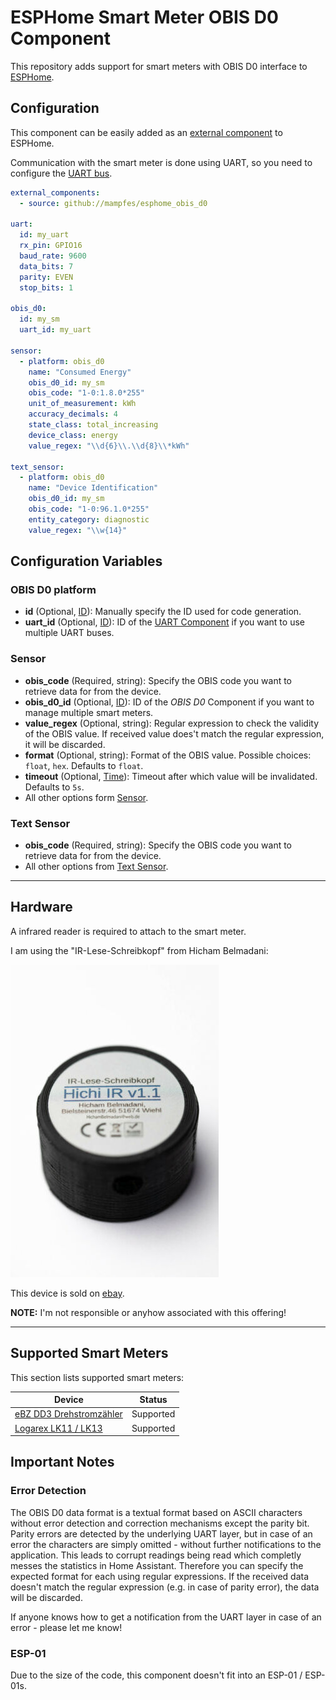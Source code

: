 # ESPHome Smart Meter OBIS D0 Component

This repository adds support for smart meters with OBIS D0 interface to [ESPHome](https://esphome.io).

## Configuration

This component can be easily added as an [external component](https://esphome.io/components/external_components.html) to ESPHome.

Communication with the smart meter is done using UART, so you need to configure the [UART bus](https://esphome.io/components/uart.html#uart).

```yaml
external_components:
  - source: github://mampfes/esphome_obis_d0

uart:
  id: my_uart
  rx_pin: GPIO16
  baud_rate: 9600
  data_bits: 7
  parity: EVEN
  stop_bits: 1

obis_d0:
  id: my_sm
  uart_id: my_uart

sensor:
  - platform: obis_d0
    name: "Consumed Energy"
    obis_d0_id: my_sm
    obis_code: "1-0:1.8.0*255"
    unit_of_measurement: kWh
    accuracy_decimals: 4
    state_class: total_increasing
    device_class: energy
    value_regex: "\\d{6}\\.\\d{8}\\*kWh"

text_sensor:
  - platform: obis_d0
    name: "Device Identification"
    obis_d0_id: my_sm
    obis_code: "1-0:96.1.0*255"
    entity_category: diagnostic
    value_regex: "\\w{14}"
```

## Configuration Variables

### OBIS D0 platform

- **id** (Optional, [ID](https://esphome.io/guides/configuration-types.html#config-id)): Manually specify the ID used for code generation.
- **uart_id** (Optional, [ID](https://esphome.io/guides/configuration-types.html#config-id)): ID of the [UART Component](https://esphome.io/components/uart.html#uart) if you want to use multiple UART buses.

### Sensor

- **obis_code** (Required, string): Specify the OBIS code you want to retrieve data for from the device.
- **obis_d0_id** (Optional, [ID](https://esphome.io/guides/configuration-types.html#config-id)): ID of the *OBIS D0* Component if you want to manage multiple smart meters.
- **value_regex** (Optional, string): Regular expression to check the validity of the OBIS value. If received value does't match the regular expression, it will be discarded.
- **format** (Optional, string): Format of the OBIS value. Possible choices: `float`, `hex`. Defaults to `float`.
- **timeout** (Optional, [Time](https://esphome.io/guides/configuration-types.html#config-time)): Timeout after which value will be invalidated. Defaults to `5s`.
- All other options form [Sensor](https://esphome.io/components/sensor/index.html#config-sensor).

### Text Sensor

- **obis_code** (Required, string): Specify the OBIS code you want to retrieve data for from the device.
- All other options from [Text Sensor](https://esphome.io/components/text_sensor/index.html#config-text-sensor).

---

## Hardware

A infrared reader is required to attach to the smart meter.

I am using the "IR-Lese-Schreibkopf" from Hicham Belmadani:

![Infrared Reader](doc/ir_reader.jpg)

This device is sold on [ebay](https://www.ebay.de/itm/314015465828).

**NOTE:** I'm not responsible or anyhow associated with this offering!

---

## Supported Smart Meters

This section lists supported smart meters:

| Device | Status |
|-|-|
| [eBZ DD3 Drehstromzähler](doc/ebz_dd3.md) | Supported |
| [Logarex LK11 / LK13](doc/logarex.md) | Supported |

## Important Notes

### Error Detection

The OBIS D0 data format is a textual format based on ASCII characters without error detection and correction mechanisms except the parity bit. Parity errors are detected by the underlying UART layer, but in case of an error the characters are simply omitted - without further notifications to the application. This leads to corrupt readings being read which completly messes the statistics in Home Assistant. Therefore you can specify the expected format for each using regular expressions. If the received data doesn't match the regular expression (e.g. in case of parity error), the data will be discarded.

If anyone knows how to get a notification from the UART layer in case of an error - please let me know!

### ESP-01

Due to the size of the code, this component doesn't fit into an ESP-01 / ESP-01s.
